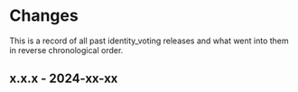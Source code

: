 # Changes

This is a record of all past identity_voting releases and what went into
them in reverse chronological order.


## x.x.x - 2024-xx-xx
